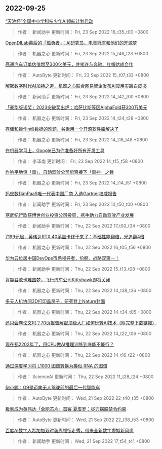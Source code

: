 
## 2022-09-25

 [“天池杯”全国中小学科技少年AI领航计划启动](https://www.jiqizhixin.com/articles/2022-09-23-9)

> 作者： 新闻助手  更新时间： Fri, 23 Sep 2022 18_t35_t00 +0800

 [OpenDILab幕后的「孤勇者」：AI研究员、电竞冠军和他们的开源梦](https://www.jiqizhixin.com/articles/2022-09-23-8)

> 作者： 机器之心  更新时间： Fri, 23 Sep 2022 15_t46_t23 +0800

 [高通汽车订单估值增至300亿美元，并接连与奔驰、红帽达成合作](https://www.jiqizhixin.com/articles/2022-09-23-5)

> 作者： AutoByte  更新时间： Fri, 23 Sep 2022 15_t07_t33 +0800

 [解密数字时代AI加持之道，机器之心联合网易智企发布AI应用实践白皮书](https://www.jiqizhixin.com/articles/2022-09-23-4)

> 作者： 新闻助手  更新时间： Fri, 23 Sep 2022 14_t42_t00 +0800

 [「豪华版诺奖」2023突破奖出炉：哈萨比斯等因AlphaFold获300万美元](https://www.jiqizhixin.com/articles/2022-09-23-3)

> 作者： 机器之心  更新时间： Fri, 23 Sep 2022 14_t24_t28 +0800

 [存储和操作n维数据的难题，谷歌用一个开源软件库解决了](https://www.jiqizhixin.com/articles/2022-09-23-2)

> 作者： 机器之心  更新时间： Fri, 23 Sep 2022 14_t18_t48 +0800

 [在机器学习上，Google已为你准备好所有开发工具](https://www.jiqizhixin.com/articles/2022-09-22-9)

> 作者： 李泽南  更新时间： Fri, 23 Sep 2022 14_t15_t58 +0800

 [炸响平地惊「雷」，自动驾驶公司能否接下「雷神」之锤](https://www.jiqizhixin.com/articles/2022-09-22-10)

> 作者： 机器之心  更新时间： Fri, 23 Sep 2022 14_t14_t51 +0800

 [蚂蚁数科mPaaS唯一代表中国厂商 入选Gartner权威报告](https://www.jiqizhixin.com/articles/2022-09-23)

> 作者： 新闻助手  更新时间： Fri, 23 Sep 2022 10_t50_t00 +0800

 [寒武纪行歌获博世创业投资公司投资，携手助力自动驾驶产业发展](https://www.jiqizhixin.com/articles/2022-09-22-12)

> 作者： 新闻助手  更新时间： Thu, 22 Sep 2022 17_t00_t34 +0800

 [7199元起，英伟达RTX 40系显卡终于来了：基础性能翻倍，光追翻4倍](https://www.jiqizhixin.com/articles/2022-09-22-11)

> 作者： 机器之心  更新时间： Thu, 22 Sep 2022 16_t05_t56 +0800

 [华为云位居中国DevOps市场领导者，份额、战略双第一！](https://www.jiqizhixin.com/articles/2022-09-22-8)

> 作者： 新闻助手  更新时间： Thu, 22 Sep 2022 15_t13_t08 +0800

 [背靠谷歌也难圆梦，飞行汽车公司Kittyhawk即将关闭](https://www.jiqizhixin.com/articles/2022-09-22-7)

> 作者： 机器之心  更新时间： Thu, 22 Sep 2022 14_t38_t36 +0800

 [多无人机协同3D打印盖房子，研究登上Nature封面](https://www.jiqizhixin.com/articles/2022-09-22-6)

> 作者： 机器之心  更新时间： Thu, 22 Sep 2022 14_t34_t05 +0800

 [还只会卷论文吗？70页报告解密顶级大厂如何玩转AI技术（附完整下载链接）](https://www.jiqizhixin.com/articles/2022-09-22-5)

> 作者： 机器之心  更新时间： Thu, 22 Sep 2022 14_t22_t06 +0800

 [现在都2202年了，用CPU做AI推理训练到底能不能行？](https://www.jiqizhixin.com/articles/2022-09-22-4)

> 作者： 机器之心  更新时间： Thu, 22 Sep 2022 14_t16_t22 +0800

 [通过深度学习将 L1000 图谱转换为类似 RNA 的图谱](https://www.jiqizhixin.com/articles/2022-09-22-3)

> 作者： ScienceAI  更新时间： Thu, 22 Sep 2022 11_t28_t24 +0800

 [何小鹏：G9是迈向无人驾驶前的最后一代智能车](https://www.jiqizhixin.com/articles/2022-09-21-8)

> 作者： AutoByte  更新时间： Wed, 21 Sep 2022 22_t40_t35 +0800

 [极氪成为英伟达「全能芯片」首客  夏皮罗：尽力摆脱禁令约束](https://www.jiqizhixin.com/articles/2022-09-21-7)

> 作者： AutoByte  更新时间： Wed, 21 Sep 2022 22_t38_t53 +0800

 [百度AI数字人希加加双时装周领衔走秀，带来全新数字虚拟新风尚](https://www.jiqizhixin.com/articles/2022-09-21-5)

> 作者： 新闻助手  更新时间： Wed, 21 Sep 2022 17_t54_t41 +0800
